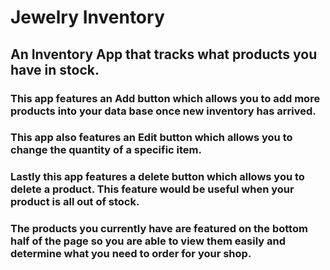 # Jewelry Inventory

## An Inventory App that tracks what products you have in stock.

### This app features an Add button which allows you to add more products into your data base once new inventory has arrived.

### This app also features an Edit button which allows you to change the quantity of a specific item.

### Lastly this app features a delete button which allows you to delete a product. This feature would be useful when your product is all out of stock. 

### The products you currently have are featured on the bottom half of the page so you are able to view them easily and determine what you need to order for your shop. 